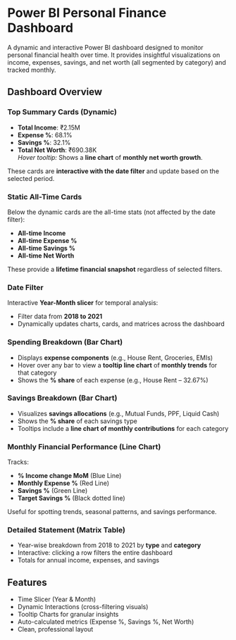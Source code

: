 # Power BI Personal Finance Dashboard

A dynamic and interactive Power BI dashboard designed to monitor personal financial health over time. It provides insightful visualizations on income, expenses, savings, and net worth (all segmented by category) and tracked monthly.

## Dashboard Overview

### Top Summary Cards (Dynamic)

- **Total Income**: ₹2.15M  
- **Expense %**: 68.1%  
- **Savings %**: 32.1%  
- **Total Net Worth**: ₹690.38K  
  _Hover tooltip:_ Shows a **line chart** of **monthly net worth growth**.

These cards are **interactive with the date filter** and update based on the selected period.

### Static All-Time Cards

Below the dynamic cards are the all-time stats (not affected by the date filter):

- **All-time Income**
- **All-time Expense %**
- **All-time Savings %**
- **All-time Net Worth**

These provide a **lifetime financial snapshot** regardless of selected filters.

### Date Filter

Interactive **Year-Month slicer** for temporal analysis:

- Filter data from **2018 to 2021**
- Dynamically updates charts, cards, and matrices across the dashboard

### Spending Breakdown (Bar Chart)

- Displays **expense components** (e.g., House Rent, Groceries, EMIs)
- Hover over any bar to view a **tooltip line chart** of **monthly trends** for that category
- Shows the **% share** of each expense (e.g., House Rent – 32.67%)

### Savings Breakdown (Bar Chart)

- Visualizes **savings allocations** (e.g., Mutual Funds, PPF, Liquid Cash)
- Shows the **% share** of each savings type
- Tooltips include a **line chart of monthly contributions** for each category

### Monthly Financial Performance (Line Chart)

Tracks:

- **% Income change MoM** (Blue Line)
- **Monthly Expense %** (Red Line)
- **Savings %** (Green Line)
- **Target Savings %** (Black dotted line)

Useful for spotting trends, seasonal patterns, and savings performance.

### Detailed Statement (Matrix Table)

- Year-wise breakdown from 2018 to 2021 by **type** and **category**
- Interactive: clicking a row filters the entire dashboard
- Totals for annual income, expenses, and savings

## Features

- Time Slicer (Year & Month)
- Dynamic Interactions (cross-filtering visuals)
- Tooltip Charts for granular insights
- Auto-calculated metrics (Expense %, Savings %, Net Worth)
- Clean, professional layout



